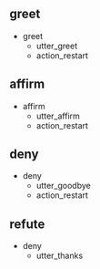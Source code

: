 ## greet
* greet
  - utter_greet
  - action_restart

## affirm
* affirm
  - utter_affirm
  - action_restart

## deny
* deny
  - utter_goodbye
  - action_restart

## refute 
* deny
  - utter_thanks
